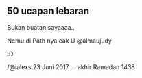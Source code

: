 ## 50 ucapan lebaran 

Bukan buatan sayaaaa..

Nemu di Path nya cak U @almaujudy 

:D

/@ialexs
23 Juni 2017 ... akhir Ramadan 1438
